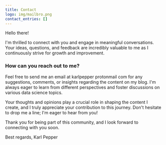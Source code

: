 ```yaml
---
title: Contact
logo: img/mailbro.png
contact_entries: []
---
```

Hello there!

I'm thrilled to connect with you and engage in meaningful conversations. Your ideas, questions, and feedback are incredibly valuable to me as I continuously strive for growth and improvement.

<h3 class="f4 b lh-title mb2">How can you reach out to me?</h3>

Feel free to send me an email at karlpepper protonmail com for any suggestions, comments, or insights regarding the content on my blog. I'm always eager to learn from different perspectives and foster discussions on various data science topics.

Your thoughts and opinions play a crucial role in shaping the content I create, and I truly appreciate your contribution to this journey. Don't hesitate to drop me a line; I'm eager to hear from you!

Thank you for being part of this community, and I look forward to connecting with you soon.

Best regards, Karl Pepper

<!--EndFragment-->